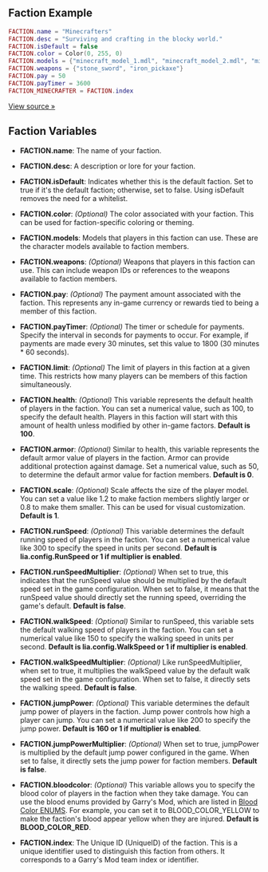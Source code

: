 ## Faction Example
```lua
FACTION.name = "Minecrafters"
FACTION.desc = "Surviving and crafting in the blocky world."
FACTION.isDefault = false
FACTION.color = Color(0, 255, 0)
FACTION.models = {"minecraft_model_1.mdl", "minecraft_model_2.mdl", "minecraft_model_3.mdl",}
FACTION.weapons = {"stone_sword", "iron_pickaxe"}
FACTION.pay = 50
FACTION.payTimer = 3600
FACTION_MINECRAFTER = FACTION.index
```
[View source »](https://github.com/Lilia-Framework/Lilia/blob/main/lilia/modules/core/teams/libraries/server.lua#L48)
## Faction Variables
- **FACTION.name**: The name of your faction.

- **FACTION.desc**: A description or lore for your faction.

- **FACTION.isDefault**: Indicates whether this is the default faction. Set to true if it's the default faction; otherwise, set to false. Using isDefault removes the need for a whitelist.

- **FACTION.color**: *(Optional)* The color associated with your faction. This can be used for faction-specific coloring or theming.

- **FACTION.models**: Models that players in this faction can use. These are the character models available to faction members.

- **FACTION.weapons**: *(Optional)* Weapons that players in this faction can use. This can include weapon IDs or references to the weapons available to faction members.

- **FACTION.pay**: *(Optional)* The payment amount associated with the faction. This represents any in-game currency or rewards tied to being a member of this faction.

- **FACTION.payTimer**: *(Optional)* The timer or schedule for payments. Specify the interval in seconds for payments to occur. For example, if payments are made every 30 minutes, set this value to 1800 (30 minutes * 60 seconds).

- **FACTION.limit**: *(Optional)* The limit of players in this faction at a given time. This restricts how many players can be members of this faction simultaneously.

- **FACTION.health**: *(Optional)* This variable represents the default health of players in the faction. You can set a numerical value, such as 100, to specify the default health. Players in this faction will start with this amount of health unless modified by other in-game factors. **Default is 100**.

- **FACTION.armor**: *(Optional)* Similar to health, this variable represents the default armor value of players in the faction. Armor can provide additional protection against damage. Set a numerical value, such as 50, to determine the default armor value for faction members. **Default is 0**.

- **FACTION.scale**: *(Optional)* Scale affects the size of the player model. You can set a value like 1.2 to make faction members slightly larger or 0.8 to make them smaller. This can be used for visual customization. **Default is 1**.

- **FACTION.runSpeed**: *(Optional)* This variable determines the default running speed of players in the faction. You can set a numerical value like 300 to specify the speed in units per second. **Default is lia.config.RunSpeed or 1 if multiplier is enabled**.

- **FACTION.runSpeedMultiplier**: *(Optional)* When set to true, this indicates that the runSpeed value should be multiplied by the default speed set in the game configuration. When set to false, it means that the runSpeed value should directly set the running speed, overriding the game's default. **Default is false**.

- **FACTION.walkSpeed**: *(Optional)* Similar to runSpeed, this variable sets the default walking speed of players in the faction. You can set a numerical value like 150 to specify the walking speed in units per second. **Default is lia.config.WalkSpeed or 1 if multiplier is enabled**.

- **FACTION.walkSpeedMultiplier**: *(Optional)* Like runSpeedMultiplier, when set to true, it multiplies the walkSpeed value by the default walk speed set in the game configuration. When set to false, it directly sets the walking speed. **Default is false**.

- **FACTION.jumpPower**: *(Optional)* This variable determines the default jump power of players in the faction. Jump power controls how high a player can jump. You can set a numerical value like 200 to specify the jump power.  **Default is 160 or 1 if multiplier is enabled**.

- **FACTION.jumpPowerMultiplier**: *(Optional)* When set to true, jumpPower is multiplied by the default jump power configured in the game. When set to false, it directly sets the jump power for faction members. **Default is false**.

- **FACTION.bloodcolor**: *(Optional)* This variable allows you to specify the blood color of players in the faction when they take damage. You can use the blood enums provided by Garry's Mod, which are listed in [Blood Color ENUMS](https://wiki.facepunch.com/gmod/Enums/BLOOD_COLOR). For example, you can set it to BLOOD_COLOR_YELLOW to make the faction's blood appear yellow when they are injured. **Default is BLOOD_COLOR_RED**.

- **FACTION.index**: The Unique ID (UniqueID) of the faction. This is a unique identifier used to distinguish this faction from others. It corresponds to a Garry's Mod team index or identifier.
